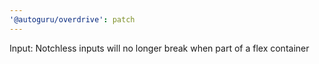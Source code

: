 ```yaml
---
'@autoguru/overdrive': patch
---
```


Input: Notchless inputs will no longer break when part of a flex container
